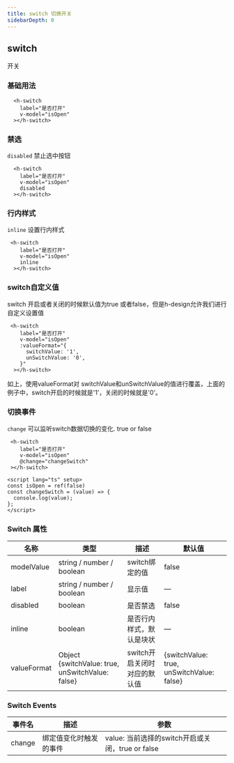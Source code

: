 ```yaml
---
title: switch 切换开关
sidebarDepth: 0
---
```


## switch

开关

### 基础用法
```vue
  <h-switch
    label="是否打开"
    v-model="isOpen"
  ></h-switch>
```
### 禁选

`disabled` 禁止选中按钮

```vue
  <h-switch
    label="是否打开"
    v-model="isOpen"
    disabled
  ></h-switch>
```
### 行内样式
`inline` 设置行内样式

```vue
 <h-switch
    label="是否打开"
    v-model="isOpen"
    inline
  ></h-switch>
```

### switch自定义值

switch 开启或者关闭的时候默认值为true 或者false，但是h-design允许我们进行自定义设置值

```vue
 <h-switch
    label="是否打开"
    v-model="isOpen"
    :valueFormat="{
      switchValue: '1',
      unSwitchValue: '0',
    }"
  ></h-switch>
```

如上，使用valueFormat对 switchValue和unSwitchValue的值进行覆盖，上面的例子中，switch开启的时候就是'1'，关闭的时候就是'0'。

### 切换事件

`change` 可以监听switch数据切换的变化. true or false

```vue
 <h-switch
    label="是否打开"
    v-model="isOpen"
    @change="changeSwitch"
 ></h-switch>

<script lang="ts" setup>
const isOpen = ref(false)
const changeSwitch = (value) => {
  console.log(value);
};
</script>
```



### Switch 属性

| 名称             | 类型                 | 描述                        | 默认值 |
| --------------------- | ------------------------- | ------------------------------------ | ------- |
| modelValue | string / number / boolean | switch绑定的值 | false |
| label                 | string / number / boolean | 显示值            | —       |
| disabled              | boolean                   | 是否禁选 | false  |
| inline | boolean | 是否行内样式，默认是块状 | — |
| valueFormat | Object {switchValue: true, unSwitchValue: false} | switch开启关闭时对应的默认值 | {switchValue: true, unSwitchValue: false} |

### Switch Events

| 事件名 | 描述                           | 参数                          |
| ---------- | ------------------------------------- | ----------------------------------- |
| change     | 绑定值变化时触发的事件 | value: 当前选择的switch开启或关闭，true or false |

